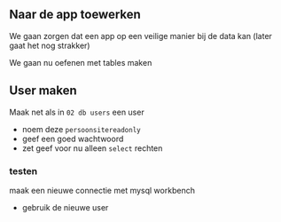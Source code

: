 ## Naar de app toewerken

We gaan zorgen dat een app op een veilige manier bij de data kan
(later gaat het nog strakker)


We gaan nu oefenen met tables maken


## User maken

Maak net als in `02 db users` een user
- noem deze `persoonsitereadonly`
- geef een goed wachtwoord
- zet geef voor nu alleen `select` rechten


### testen

maak een nieuwe connectie met mysql workbench
- gebruik de nieuwe user


